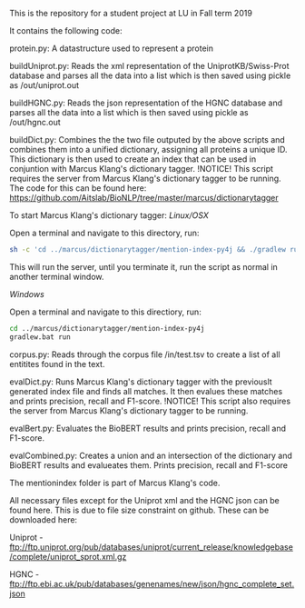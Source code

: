 This is the repository for a student project at LU in Fall term 2019

It contains the following code:


protein.py: A datastructure used to represent a protein

buildUniprot.py: Reads the xml representation of the UniprotKB/Swiss-Prot database and parses all the data into a list which is then saved using pickle as /out/uniprot.out

buildHGNC.py: Reads the json representation of the HGNC database and parses all the data into a list which is then saved using pickle as /out/hgnc.out

buildDict.py: Combines the the two file outputed by the above scripts and combines them into a unified dictionary, assigning all proteins a unique ID. This dictionary is then used to create an index that can be used in conjuntion with Marcus Klang's dictionary tagger. !NOTICE! This script requires the server from Marcus Klang's dictionary tagger to be running. The code for this can be found here: https://github.com/Aitslab/BioNLP/tree/master/marcus/dictionarytagger

To start Marcus Klang's dictionary tagger:
*Linux/OSX*

Open a terminal and navigate to this directory, run:
```sh
sh -c 'cd ../marcus/dictionarytagger/mention-index-py4j && ./gradlew run'
```

This will run the server, until you terminate it, run the script as normal in another terminal window.

*Windows*

Open a terminal and navigate to this directiory, run:
```sh
cd ../marcus/dictionarytagger/mention-index-py4j
gradlew.bat run
```

corpus.py: Reads through the corpus file /in/test.tsv to create a list of all entitites found in the text.

evalDict.py: Runs Marcus Klang's dictionary tagger with the previouslt generated index file and finds all matches. It then evalues these matches and prints precision, recall and F1-score. !NOTICE! This script also requires the server from Marcus Klang's dictionary tagger to be running.

evalBert.py: Evaluates the BioBERT results and prints precision, recall and F1-score.

evalCombined.py: Creates a union and an intersection of the dictionary and BioBERT results and evalueates them. Prints precision, recall and F1-score

The mentionindex folder is part of Marcus Klang's code.

All necessary files except for the Uniprot xml and the HGNC json can be found here. This is due to file size constraint on github. These can be downloaded here:

Uniprot - ftp://ftp.uniprot.org/pub/databases/uniprot/current_release/knowledgebase/complete/uniprot_sprot.xml.gz

HGNC - ftp://ftp.ebi.ac.uk/pub/databases/genenames/new/json/hgnc_complete_set.json

